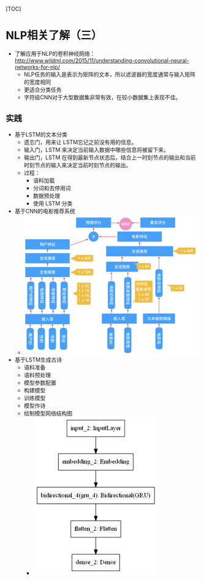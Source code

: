[TOC]

# NLP相关了解（三）

- 了解应用于NLP的卷积神经网络： <http://www.wildml.com/2015/11/understanding-convolutional-neural-networks-for-nlp/>
  - NLP任务的输入是表示为矩阵的文本，所以滤波器的宽度通常与输入矩阵的宽度相同
  - 更适合分类任务
  - 字符级CNN对于大型数据集非常有效，在较小数据集上表现不佳。

## 实践

- 基于LSTM的文本分类
  - 遗忘门，用来让 LSTM忘记之前没有用的信息。
  - 输入门，LSTM 来决定当前输入数据中哪些信息将被留下来。
  - 输出门，LSTM 在得到最新节点状态后，结合上一时刻节点的输出和当前时刻节点的输入来决定当前时刻节点的输出。
  - 过程：
    - 语料加载
    - 分词和去停用词
    - 数据预处理
    - 使用 LSTM 分类
- 基于CNN的电影推荐系统
  - ![1563451976313](7.18——NLP相关了解(三).images/1563451976313.png)
- 基于LSTM生成古诗
  - 语料准备
  - 语料预处理
  - 模型参数配置
  - 构建模型
  - 训练模型
  - 模型作诗
  - 绘制模型网络结构图
    - ![1563451933040](7.18——NLP相关了解(三).images/1563451933040.png)



